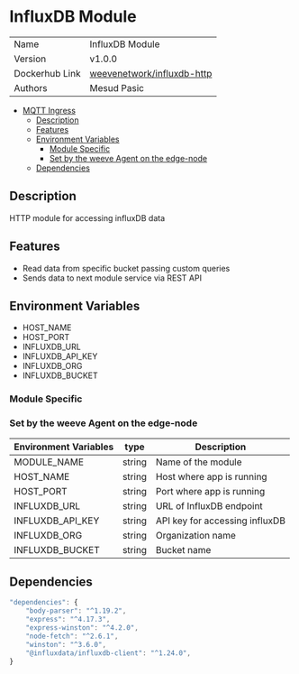 # InfluxDB Module

|                |                                 |
| -------------- | ------------------------------- |
| Name           | InfluxDB Module               |
| Version        | v1.0.0                          |
| Dockerhub Link | [weevenetwork/influxdb-http]() |
| Authors        | Mesud Pasic                     |



- [MQTT Ingress](#mcclimate-decoder)
  - [Description](#description)
  - [Features](#features)
  - [Environment Variables](#environment-variables)
    - [Module Specific](#module-specific)
    - [Set by the weeve Agent on the edge-node](#set-by-the-weeve-agent-on-the-edge-node)
  - [Dependencies](#dependencies)




## Description

HTTP module for accessing influxDB data

## Features

* Read data from specific bucket passing custom queries
* Sends data to next module service via REST API

## Environment Variables

* HOST_NAME
* HOST_PORT
* INFLUXDB_URL
* INFLUXDB_API_KEY
* INFLUXDB_ORG
* INFLUXDB_BUCKET

### Module Specific

### Set by the weeve Agent on the edge-node

| Environment Variables | type   | Description                            |
| --------------------- | ------ | -------------------------------------- |
| MODULE_NAME           | string | Name of the module                     |
| HOST_NAME           | string | Host where app is running              |
| HOST_PORT           | string | Port where app is running              |
| INFLUXDB_URL           | string | URL of InfluxDB endpoint|
| INFLUXDB_API_KEY           | string | API key for accessing influxDB|
| INFLUXDB_ORG           | string | Organization name|
| INFLUXDB_BUCKET           | string | Bucket name|



## Dependencies

```js
"dependencies": {
    "body-parser": "^1.19.2",
    "express": "^4.17.3",
    "express-winston": "^4.2.0",
    "node-fetch": "^2.6.1",
    "winston": "^3.6.0",
	"@influxdata/influxdb-client": "^1.24.0",
}
```